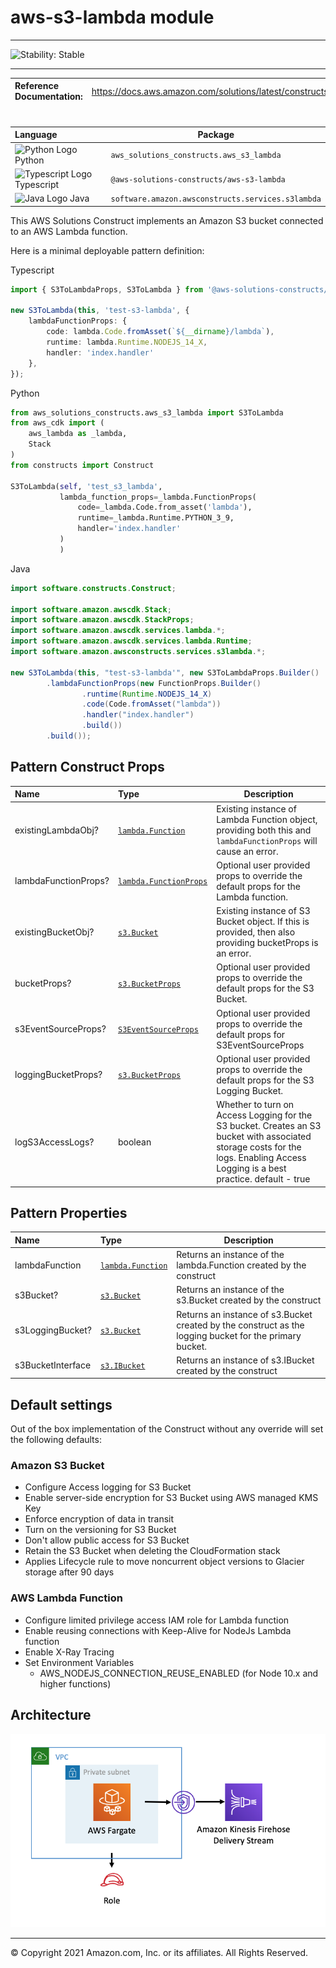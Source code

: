 # aws-s3-lambda module
<!--BEGIN STABILITY BANNER-->

---

![Stability: Stable](https://img.shields.io/badge/cfn--resources-stable-success.svg?style=for-the-badge)

---
<!--END STABILITY BANNER-->

| **Reference Documentation**:| <span style="font-weight: normal">https://docs.aws.amazon.com/solutions/latest/constructs/</span>|
|:-------------|:-------------|
<div style="height:8px"></div>

| **Language**     | **Package**        |
|:-------------|-----------------|
|![Python Logo](https://docs.aws.amazon.com/cdk/api/latest/img/python32.png) Python|`aws_solutions_constructs.aws_s3_lambda`|
|![Typescript Logo](https://docs.aws.amazon.com/cdk/api/latest/img/typescript32.png) Typescript|`@aws-solutions-constructs/aws-s3-lambda`|
|![Java Logo](https://docs.aws.amazon.com/cdk/api/latest/img/java32.png) Java|`software.amazon.awsconstructs.services.s3lambda`|

This AWS Solutions Construct implements an Amazon S3 bucket connected to an AWS Lambda function.

Here is a minimal deployable pattern definition:

Typescript
``` typescript
import { S3ToLambdaProps, S3ToLambda } from '@aws-solutions-constructs/aws-s3-lambda';

new S3ToLambda(this, 'test-s3-lambda', {
    lambdaFunctionProps: {
        code: lambda.Code.fromAsset(`${__dirname}/lambda`),
        runtime: lambda.Runtime.NODEJS_14_X,
        handler: 'index.handler'
    },
});
```

Python
```python
from aws_solutions_constructs.aws_s3_lambda import S3ToLambda
from aws_cdk import (
    aws_lambda as _lambda,
    Stack
)
from constructs import Construct

S3ToLambda(self, 'test_s3_lambda',
           lambda_function_props=_lambda.FunctionProps(
               code=_lambda.Code.from_asset('lambda'),
               runtime=_lambda.Runtime.PYTHON_3_9,
               handler='index.handler'
           )
           )
```


Java
``` java
import software.constructs.Construct;

import software.amazon.awscdk.Stack;
import software.amazon.awscdk.StackProps;
import software.amazon.awscdk.services.lambda.*;
import software.amazon.awscdk.services.lambda.Runtime;
import software.amazon.awsconstructs.services.s3lambda.*;

new S3ToLambda(this, "test-s3-lambda'", new S3ToLambdaProps.Builder()
        .lambdaFunctionProps(new FunctionProps.Builder()
                .runtime(Runtime.NODEJS_14_X)
                .code(Code.fromAsset("lambda"))
                .handler("index.handler")
                .build())
        .build());
```

## Pattern Construct Props

| **Name**     | **Type**        | **Description** |
|:-------------|:----------------|-----------------|
|existingLambdaObj?|[`lambda.Function`](https://docs.aws.amazon.com/cdk/api/latest/docs/@aws-cdk_aws-lambda.Function.html)|Existing instance of Lambda Function object, providing both this and `lambdaFunctionProps` will cause an error.|
|lambdaFunctionProps?|[`lambda.FunctionProps`](https://docs.aws.amazon.com/cdk/api/latest/docs/@aws-cdk_aws-lambda.FunctionProps.html)|Optional user provided props to override the default props for the Lambda function.|
|existingBucketObj?|[`s3.Bucket`](https://docs.aws.amazon.com/cdk/api/latest/docs/@aws-cdk_aws-s3.Bucket.html)|Existing instance of S3 Bucket object. If this is provided, then also providing bucketProps is an error. |
|bucketProps?|[`s3.BucketProps`](https://docs.aws.amazon.com/cdk/api/latest/docs/@aws-cdk_aws-s3.BucketProps.html)|Optional user provided props to override the default props for the S3 Bucket.|
|s3EventSourceProps?|[`S3EventSourceProps`](https://docs.aws.amazon.com/cdk/api/latest/docs/@aws-cdk_aws-lambda-event-sources.S3EventSourceProps.html)|Optional user provided props to override the default props for S3EventSourceProps|
|loggingBucketProps?|[`s3.BucketProps`](https://docs.aws.amazon.com/cdk/api/latest/docs/@aws-cdk_aws-s3.BucketProps.html)|Optional user provided props to override the default props for the S3 Logging Bucket.|
|logS3AccessLogs?| boolean|Whether to turn on Access Logging for the S3 bucket. Creates an S3 bucket with associated storage costs for the logs. Enabling Access Logging is a best practice. default - true|

## Pattern Properties

| **Name**     | **Type**        | **Description** |
|:-------------|:----------------|-----------------|
|lambdaFunction|[`lambda.Function`](https://docs.aws.amazon.com/cdk/api/latest/docs/@aws-cdk_aws-lambda.Function.html)|Returns an instance of the lambda.Function created by the construct|
|s3Bucket?|[`s3.Bucket`](https://docs.aws.amazon.com/cdk/api/latest/docs/@aws-cdk_aws-s3.Bucket.html)|Returns an instance of the s3.Bucket created by the construct|
|s3LoggingBucket?|[`s3.Bucket`](https://docs.aws.amazon.com/cdk/api/latest/docs/@aws-cdk_aws-s3.Bucket.html)|Returns an instance of s3.Bucket created by the construct as the logging bucket for the primary bucket.|
|s3BucketInterface|[`s3.IBucket`](https://docs.aws.amazon.com/cdk/api/latest/docs/@aws-cdk_aws-s3.IBucket.html)|Returns an instance of s3.IBucket created by the construct|

## Default settings

Out of the box implementation of the Construct without any override will set the following defaults:

### Amazon S3 Bucket
* Configure Access logging for S3 Bucket
* Enable server-side encryption for S3 Bucket using AWS managed KMS Key
* Enforce encryption of data in transit
* Turn on the versioning for S3 Bucket
* Don't allow public access for S3 Bucket
* Retain the S3 Bucket when deleting the CloudFormation stack
* Applies Lifecycle rule to move noncurrent object versions to Glacier storage after 90 days

### AWS Lambda Function
* Configure limited privilege access IAM role for Lambda function
* Enable reusing connections with Keep-Alive for NodeJs Lambda function
* Enable X-Ray Tracing
* Set Environment Variables
  * AWS_NODEJS_CONNECTION_REUSE_ENABLED (for Node 10.x and higher functions)

## Architecture
![Architecture Diagram](architecture.png)

***
&copy; Copyright 2021 Amazon.com, Inc. or its affiliates. All Rights Reserved.


